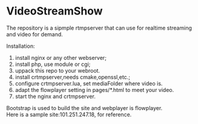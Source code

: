# VideoStreamShow
The repository is a sipmple rtmpserver that can use for realtime streaming and video for demand.

Installation:

1. install nginx or any other webserver;
2. install php, use module or cgi;
3. uppack this repo to your webroot.
4. install crtmpserver,needs cmake,openssl,etc.;
5. configure crtmpserver.lua, set mediaFolder where video is.
6. adapt the flowplayer setting in pages/*.html to meet your video.
7. start the nginx and crtmpserver.

Bootstrap is used to build the site and webplayer is flowplayer.<br>
Here is a sample site:101.251.247.18, for reference.
